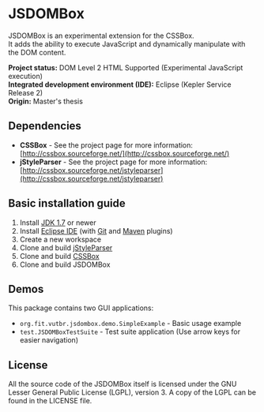 JSDOMBox
========
JSDOMBox is an experimental extension for the CSSBox.  
It adds the ability to execute JavaScript and dynamically manipulate with the DOM content.

**Project status:** DOM Level 2 HTML Supported (Experimental JavaScript execution)  
**Integrated development environment (IDE):** Eclipse (Kepler Service Release 2)  
**Origin:** Master's thesis


## Dependencies
- **CSSBox** - See the project page for more information: [http://cssbox.sourceforge.net/](http://cssbox.sourceforge.net/)
- **jStyleParser** - See the project page for more information: [http://cssbox.sourceforge.net/jstyleparser](http://cssbox.sourceforge.net/jstyleparser)


## Basic installation guide
1. Install [JDK 1.7](http://www.oracle.com/technetwork/java/javase/downloads/index.html) or newer
2. Install [Eclipse IDE](http://www.eclipse.org/downloads/) (with [Git](http://eclipse.org/egit/) and [Maven](http://www.eclipse.org/m2e/) plugins)
3. Create a new workspace
4. Clone and build [jStyleParser](https://github.com/radkovo/jStyleParser)
5. Clone and build [CSSBox](https://github.com/radkovo/CSSBox)
6. Clone and build JSDOMBox


## Demos
This package contains two GUI applications:
- `org.fit.vutbr.jsdombox.demo.SimpleExample` - Basic usage example  
- `test.JSDOMBoxTestSuite` - Test suite application (Use arrow keys for easier navigation)


## License
All the source code of the JSDOMBox itself is licensed under the GNU Lesser General Public License (LGPL), version 3. A copy of the LGPL can be found in the LICENSE file.